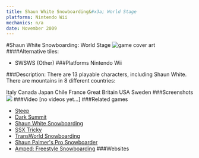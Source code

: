 ```yaml
---
title: Shaun White Snowboarding&#x3a; World Stage
platforms: Nintendo Wii
mechanics: n/a
date: November 2009
---
```

#Shaun White Snowboarding: World Stage
![game cover art](//images.igdb.com/igdb/image/upload/t_cover_big/ayuwlozlj0wgjnekb0yj.jpg "Logo Title Text 1")
####Alternative tiles:
* SWSWS (Other)
###Platforms
Nintendo Wii

###Description:
There are 13 playable characters, including Shaun White. There are mountains in 8 different countries: 
 
Italy 
Canada 
Japan 
Chile 
France 
Great Britain 
USA 
Sweden
###Screenshots
<a target="_blank" href="//images.igdb.com/igdb/image/upload/t_cover_big/efhsujoxv9bjofhlqxcn.jpg"><img src="//images.igdb.com/igdb/image/upload/t_thumb/efhsujoxv9bjofhlqxcn.jpg"/></a>
###Video
[no videos yet...]
###Related games
* [Steep](/games/steep-19554/)
* [Dark Summit](/games/dark-summit-3869/)
* [Shaun White Snowboarding](/games/shaun-white-snowboarding-5152/)
* [SSX Tricky](/games/ssx-tricky-4176/)
* [TransWorld Snowboarding](/games/transworld-snowboarding-20795/)
* [Shaun Palmer's Pro Snowboarder](/games/shaun-palmer-s-pro-snowboarder-3995/)
* [Amped: Freestyle Snowboarding](/games/amped-freestyle-snowboarding-5484/)
###Websites

